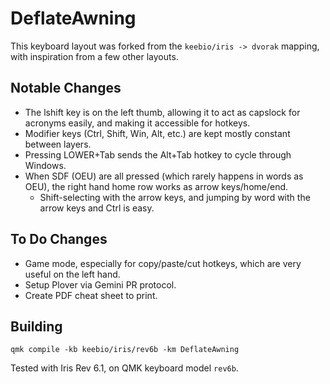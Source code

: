 # DeflateAwning

This keyboard layout was forked from the `keebio/iris -> dvorak` mapping, with inspiration from a few other layouts.

## Notable Changes
* The lshift key is on the left thumb, allowing it to act as capslock for acronyms easily, and making it accessible for hotkeys.
* Modifier keys (Ctrl, Shift, Win, Alt, etc.) are kept mostly constant between layers.
* Pressing LOWER+Tab sends the Alt+Tab hotkey to cycle through Windows.
* When SDF (OEU) are all pressed (which rarely happens in words as OEU), the right hand home row works as arrow keys/home/end.
    * Shift-selecting with the arrow keys, and jumping by word with the arrow keys and Ctrl is easy.

## To Do Changes
* Game mode, especially for copy/paste/cut hotkeys, which are very useful on the left hand.
* Setup Plover via Gemini PR protocol.
* Create PDF cheat sheet to print.

## Building

```
qmk compile -kb keebio/iris/rev6b -km DeflateAwning
```

Tested with Iris Rev 6.1, on QMK keyboard model `rev6b`.
